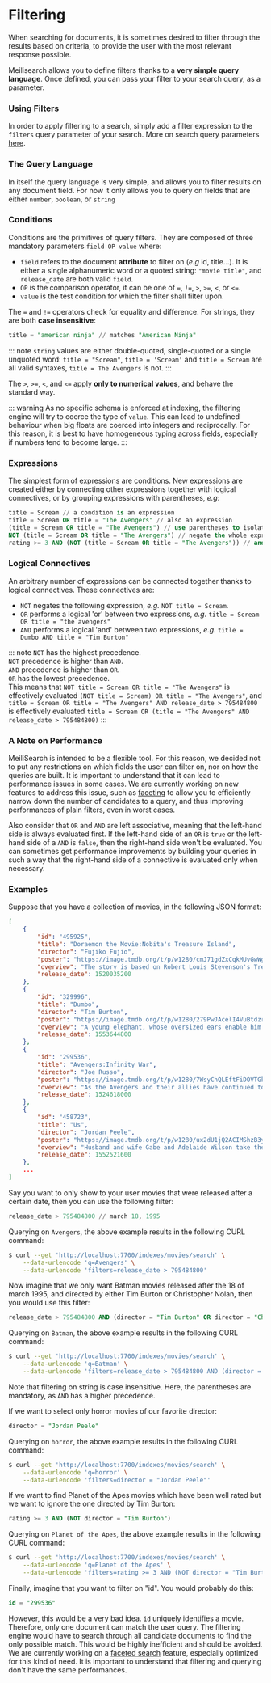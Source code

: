 # Filtering

When searching for documents, it is sometimes desired to filter through the results based on criteria, to provide the user with the most relevant response possible.

Meilisearch allows you to define filters thanks to a **very simple query language**. Once defined, you can pass your filter to your search query, as a parameter.

### Using Filters

In order to apply filtering to a search, simply add a filter expression to the `filters` query parameter of your search. More on search query parameters [here](https://docs.meilisearch.com/references/search.html#query-parameters).

### The Query Language

In itself the query language is very simple, and allows you to filter results on any document field. For now it only allows you to query on fields that are either `number`, `boolean`, or `string`

### Conditions

Conditions are the primitives of query filters. They are composed of three mandatory parameters `field OP value` where:

- `field` refers to the document **attribute** to filter on (_e.g_ id, title...). It is either a single alphanumeric word or a quoted string: `"movie title"`, and `release_date` are both valid `field`.
- `OP` is the comparison operator, it can be one of `=`, `!=`, `>`, `>=`, `<`, or `<=`.
- `value` is the test condition for which the filter shall filter upon.

The `=` and `!=` operators check for equality and difference. For strings, they are both **case insensitive**:

```SQL
title = "american ninja" // matches "American Ninja"
```

::: note
`string` values are either double-quoted, single-quoted or a single unquoted word: `title = "Scream"`, `title = 'Scream'` and `title = Scream` are all valid syntaxes, `title = The Avengers` is not.
:::

The `>`, `>=`, `<`, and `<=` apply **only to numerical values**, and behave the standard way.

::: warning
As no specific schema is enforced at indexing, the filtering engine will try to coerce the type of `value`. This can lead to undefined behaviour when big floats are coerced into integers and reciprocally. For this reason, it is best to have homogeneous typing across fields, especially if numbers tend to become large.
:::

### Expressions

The simplest form of expressions are conditions. New expressions are created either by connecting other expressions together with logical connectives, or by grouping expressions with parentheses, _e.g_:

```SQL
title = Scream // a condition is an expression
title = Scream OR title = "The Avengers" // also an expression
(title = Scream OR title = "The Avengers") // use parentheses to isolate an expression
NOT (title = Scream OR title = "The Avengers") // negate the whole expression
rating >= 3 AND (NOT (title = Scream OR title = "The Avengers")) // and so on...
```

### Logical Connectives

An arbitrary number of expressions can be connected together thanks to logical connectives. These connectives are:

- `NOT` negates the following expression, _e.g._ `NOT title = Scream`.
- `OR` performs a logical 'or' between two expressions, _e.g._ `title = Scream OR title = "the avengers"`
- `AND` performs a logical 'and' between two expressions, _e.g._ `title = Dumbo AND title = "Tim Burton"`

::: note
`NOT` has the highest precedence.<br/>
`NOT` precedence is higher than `AND`.<br/>
`AND` precedence is higher than `OR`.<br/>
`OR` has the lowest precedence.<br/>
This means that `NOT title = Scream OR title = "The Avengers"` is effectively evaluated `(NOT title = Scream) OR title = "The Avengers"`, and `title = Scream OR title = "The Avengers" AND release_date > 795484800` is effectively evaluated `title = Scream OR (title = "The Avengers" AND release_date > 795484800)`
:::

### A Note on Performance

MeiliSearch is intended to be a flexible tool. For this reason, we decided not to put any restrictions on which fields the user can filter on, nor on how the queries are built. It is important to understand that it can lead to performance issues in some cases. We are currently working on new features to address this issue, such as [faceting](https://en.wikipedia.org/wiki/Faceted_search) to allow you to efficiently narrow down the number of candidates to a query, and thus improving performances of plain filters, even in worst cases.

Also consider that `OR` and `AND` are left associative, meaning that the left-hand side is always evaluated first. If the left-hand side of an `OR` is `true` or the left-hand side of a `AND` is `false`, then the right-hand side won't be evaluated. You can sometimes get performance improvements by building your queries in such a way that the right-hand side of a connective is evaluated only when necessary.

### Examples

Suppose that you have a collection of movies, in the following JSON format:

```json
[
	{
		"id": "495925",
		"title": "Doraemon the Movie:Nobita's Treasure Island",
		"director": "Fujiko Fujio",
		"poster": "https://image.tmdb.org/t/p/w1280/cmJ71gdZxCqkMUvGwWgSg3MK7pC.jpg",
		"overview": "The story is based on Robert Louis Stevenson's Treasure Island novel.",
		"release_date": 1520035200
	},
	{
		"id": "329996",
		"title": "Dumbo",
		"director": "Tim Burton",
		"poster": "https://image.tmdb.org/t/p/w1280/279PwJAcelI4VuBtdzrZASqDPQr.jpg",
		"overview": "A young elephant, whose oversized ears enable him to fly, helps...",
		"release_date": 1553644800
	},
	{
		"id": "299536",
		"title": "Avengers:Infinity War",
		"director": "Joe Russo",
		"poster": "https://image.tmdb.org/t/p/w1280/7WsyChQLEftFiDOVTGkv3hFpyyt.jpg",
		"overview": "As the Avengers and their allies have continued to protect...",
		"release_date": 1524618000
	},
	{
		"id": "458723",
		"title": "Us",
		"director": "Jordan Peele",
		"poster": "https://image.tmdb.org/t/p/w1280/ux2dU1jQ2ACIMShzB3yP93Udpzc.jpg",
		"overview": "Husband and wife Gabe and Adelaide Wilson take their...",
		"release_date": 1552521600
	},
	...
]
```

Say you want to only show to your user movies that were released after a certain date, then you can use the following filter:

```SQL
release_date > 795484800 // march 18, 1995
```

Querying on `Avengers`, the above example results in the following CURL command:

```bash
$ curl --get 'http://localhost:7700/indexes/movies/search' \
    --data-urlencode 'q=Avengers' \
    --data-urlencode 'filters=release_date > 795484800'
```

Now imagine that we only want Batman movies released after the 18 of march 1995, and directed by either Tim Burton or Christopher Nolan, then you would use this filter:

```SQL
release_date > 795484800 AND (director = "Tim Burton" OR director = "Christopher Nolan")
```

Querying on `Batman`, the above example results in the following CURL command:

```bash
$ curl --get 'http://localhost:7700/indexes/movies/search' \
    --data-urlencode 'q=Batman' \
    --data-urlencode 'filters=release_date > 795484800 AND (director = "Tim Burton" OR director = "Christopher Nolan"'
```

Note that filtering on string is case insensitive. Here, the parentheses are mandatory, as `AND` has a higher precedence.

If we want to select only horror movies of our favorite director:

```SQL
director = "Jordan Peele"
```

Querying on `horror`, the above example results in the following CURL command:

```bash
$ curl --get 'http://localhost:7700/indexes/movies/search' \
    --data-urlencode 'q=horror' \
    --data-urlencode 'filters=director = "Jordan Peele"'
```

If we want to find Planet of the Apes movies which have been well rated but we want to ignore the one directed by Tim Burton:

```SQL
rating >= 3 AND (NOT director = "Tim Burton")
```

Querying on `Planet of the Apes`, the above example results in the following CURL command:

```bash
$ curl --get 'http://localhost:7700/indexes/movies/search' \
    --data-urlencode 'q=Planet of the Apes' \
    --data-urlencode 'filters=rating >= 3 AND (NOT director = "Tim Burton")'
```

Finally, imagine that you want to filter on "id". You would probably do this:

```SQL
id = "299536"
```

However, this would be a very bad idea. `id` uniquely identifies a movie. Therefore, only one document can match the user query. The filtering engine would have to search through all candidate documents to find the only possible match. This would be highly inefficient and should be avoided. We are currently working on a [faceted search](https://en.wikipedia.org/wiki/Faceted_search) feature, especially optimized for this kind of need. It is important to understand that filtering and querying don't have the same performances.
